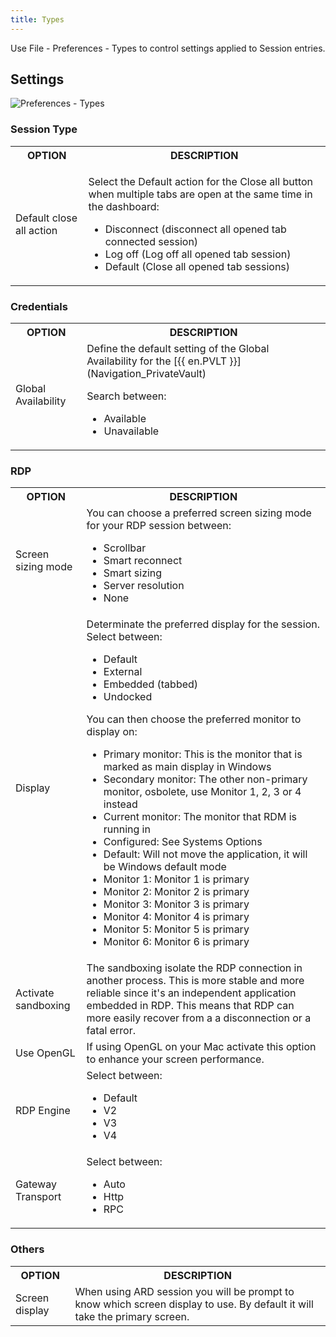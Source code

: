 ```yaml
---
title: Types
---
```

Use File - Preferences - Types to control settings applied to Session entries. 

## Settings 

![Preferences - Types](/img/en/rdm/mac/clip10319.png) 

### Session Type 

<table>
	<tr>
		<th>
OPTION 
		</th>
		<th>
DESCRIPTION 
		</th>
	</tr>
	<tr>
		<td>
Default close all action 
		</td>
		<td>

Select the Default action for the Close all button when multiple tabs are open at the same time in the dashboard: 

* Disconnect (disconnect all opened tab connected session) 
* Log off (Log off all opened tab session) 
* Default (Close all opened tab sessions) 
		</td>
	</tr>
</table>

### Credentials 

<table>
	<tr>
		<th>
OPTION 
		</th>
		<th>
DESCRIPTION 
		</th>
	</tr>
	<tr>
		<td>
Global Availability 
		</td>
		<td>
Define the default setting of the Global Availability for the [{{ en.PVLT }}](Navigation_PrivateVault)  

Search between: 

* Available 
* Unavailable 
		</td>
	</tr>
</table>

### RDP 

<table>
	<tr>
		<th>
OPTION 
		</th>
		<th>
DESCRIPTION 
		</th>
	</tr>
	<tr>
		<td>
Screen sizing mode 
		</td>
		<td>
You can choose a preferred screen sizing mode for your RDP session between:  

* Scrollbar 
* Smart reconnect 
* Smart sizing 
* Server resolution 
* None 
		</td>
	</tr>
	<tr>
		<td>
Display 
		</td>
		<td>
Determinate the preferred display for the session. Select between:  

* Default 
* External 
* Embedded (tabbed) 
* Undocked 

You can then choose the preferred monitor to display on:  

* Primary monitor: This is the monitor that is marked as main display in Windows 
* Secondary monitor: The other non-primary monitor, osbolete, use Monitor 1, 2, 3 or 4 instead 
* Current monitor: The monitor that RDM is running in 
* Configured: See Systems Options 
* Default: Will not move the application, it will be Windows default mode 
* Monitor 1: Monitor 1 is primary 
* Monitor 2: Monitor 2 is primary 
* Monitor 3: Monitor 3 is primary 
* Monitor 4: Monitor 4 is primary 
* Monitor 5: Monitor 5 is primary 
* Monitor 6: Monitor 6 is primary 
		</td>
	</tr>
	<tr>
		<td>
Activate sandboxing 
		</td>
		<td>
The sandboxing isolate the RDP connection in another process. This is more stable and more reliable since it&apos;s an independent application embedded in RDP. This means that RDP can more easily recover from a a disconnection or a fatal error. 
		</td>
	</tr>
	<tr>
		<td>
Use OpenGL 
		</td>
		<td>
If using OpenGL on your Mac activate this option to enhance your screen performance. 
		</td>
	</tr>
	<tr>
		<td>
RDP Engine 
		</td>
		<td>
Select between:  

* Default 
* V2 
* V3 
* V4 
		</td>
	</tr>
	<tr>
		<td>
Gateway Transport 
		</td>
		<td>
Select between:  

* Auto 
* Http 
* RPC 
		</td>
	</tr>
</table>

### Others 

<table>
	<tr>
		<th>
OPTION 
		</th>
		<th>
DESCRIPTION 
		</th>
	</tr>
	<tr>
		<td>
Screen display 
		</td>
		<td>
When using ARD session you will be prompt to know which screen display to use. By default it will take the primary screen. 
		</td>
	</tr>
</table>


